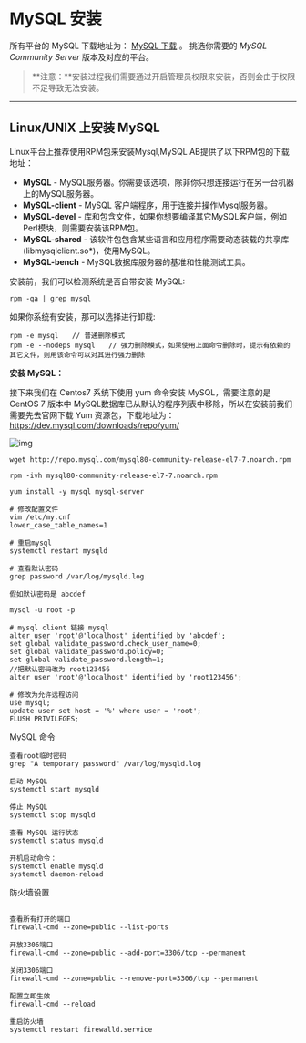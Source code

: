 # MySQL 安装

所有平台的 MySQL 下载地址为： [MySQL 下载](https://dev.mysql.com/downloads/mysql/) 。  挑选你需要的 *MySQL Community Server* 版本及对应的平台。

> **注意：**安装过程我们需要通过开启管理员权限来安装，否则会由于权限不足导致无法安装。

------

## Linux/UNIX 上安装 MySQL

Linux平台上推荐使用RPM包来安装Mysql,MySQL AB提供了以下RPM包的下载地址：

- **MySQL** - MySQL服务器。你需要该选项，除非你只想连接运行在另一台机器上的MySQL服务器。
- **MySQL-client** - MySQL 客户端程序，用于连接并操作Mysql服务器。
- **MySQL-devel** - 库和包含文件，如果你想要编译其它MySQL客户端，例如Perl模块，则需要安装该RPM包。
- **MySQL-shared** - 该软件包包含某些语言和应用程序需要动态装载的共享库(libmysqlclient.so*)，使用MySQL。
- **MySQL-bench** - MySQL数据库服务器的基准和性能测试工具。

安装前，我们可以检测系统是否自带安装 MySQL:

```
rpm -qa | grep mysql
```

如果你系统有安装，那可以选择进行卸载:

```
rpm -e mysql　　// 普通删除模式
rpm -e --nodeps mysql　　// 强力删除模式，如果使用上面命令删除时，提示有依赖的其它文件，则用该命令可以对其进行强力删除
```

**安装 MySQL：**

接下来我们在 Centos7 系统下使用 yum 命令安装 MySQL，需要注意的是 CentOS 7 版本中 MySQL数据库已从默认的程序列表中移除，所以在安装前我们需要先去官网下载 Yum 资源包，下载地址为：https://dev.mysql.com/downloads/repo/yum/

![img](https://www.runoob.com/wp-content/uploads/2014/03/repo-name-small.png)

```
wget http://repo.mysql.com/mysql80-community-release-el7-7.noarch.rpm

rpm -ivh mysql80-community-release-el7-7.noarch.rpm

yum install -y mysql mysql-server

# 修改配置文件
vim /etc/my.cnf
lower_case_table_names=1

# 重启mysql
systemctl restart mysqld

# 查看默认密码
grep password /var/log/mysqld.log

假如默认密码是 abcdef

mysql -u root -p 

# mysql client 链接 mysql
alter user 'root'@'localhost' identified by 'abcdef';
set global validate_password.check_user_name=0;
set global validate_password.policy=0;
set global validate_password.length=1;
//把默认密码改为 root123456
alter user 'root'@'localhost' identified by 'root123456';

# 修改为允许远程访问
use mysql;
update user set host = '%' where user = 'root';
FLUSH PRIVILEGES;
```



 MySQL 命令

```
查看root临时密码
grep "A temporary password" /var/log/mysqld.log

启动 MySQL
systemctl start mysqld

停止 MySQL
systemctl stop mysqld

查看 MySQL 运行状态
systemctl status mysqld

开机启动命令：
systemctl enable mysqld
systemctl daemon-reload
```

防火墙设置

```

查看所有打开的端口
firewall-cmd --zone=public --list-ports 

开放3306端口
firewall-cmd --zone=public --add-port=3306/tcp --permanent

关闭3306端口
firewall-cmd --zone=public --remove-port=3306/tcp --permanent

配置立即生效
firewall-cmd --reload 

重启防火墙      
systemctl restart firewalld.service

```

